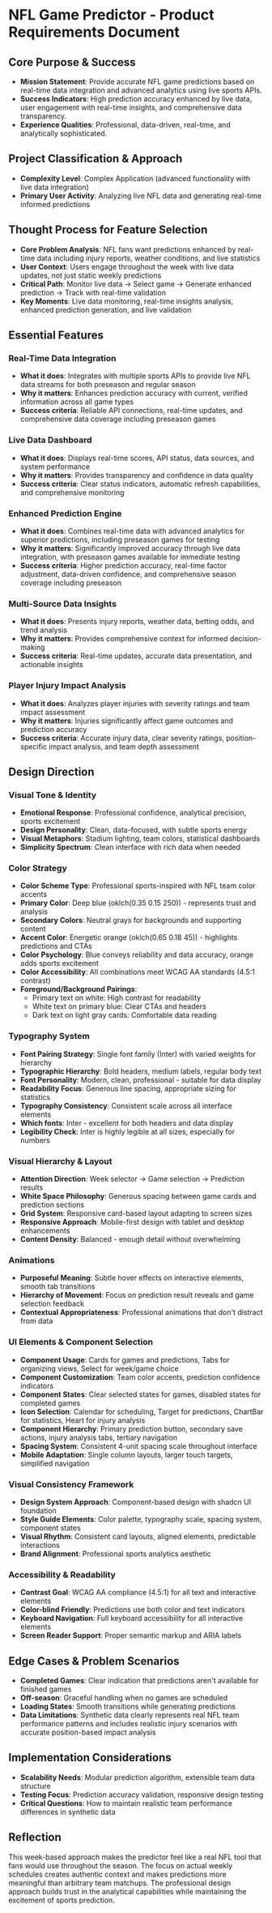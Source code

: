 # NFL Game Predictor - Product Requirements Document

## Core Purpose & Success
- **Mission Statement**: Provide accurate NFL game predictions based on real-time data integration and advanced analytics using live sports APIs.
- **Success Indicators**: High prediction accuracy enhanced by live data, user engagement with real-time insights, and comprehensive data transparency.
- **Experience Qualities**: Professional, data-driven, real-time, and analytically sophisticated.

## Project Classification & Approach
- **Complexity Level**: Complex Application (advanced functionality with live data integration)
- **Primary User Activity**: Analyzing live NFL data and generating real-time informed predictions

## Thought Process for Feature Selection
- **Core Problem Analysis**: NFL fans want predictions enhanced by real-time data including injury reports, weather conditions, and live statistics
- **User Context**: Users engage throughout the week with live data updates, not just static weekly predictions
- **Critical Path**: Monitor live data → Select game → Generate enhanced prediction → Track with real-time validation
- **Key Moments**: Live data monitoring, real-time insights analysis, enhanced prediction generation, and live validation

## Essential Features

### Real-Time Data Integration
- **What it does**: Integrates with multiple sports APIs to provide live NFL data streams for both preseason and regular season
- **Why it matters**: Enhances prediction accuracy with current, verified information across all game types
- **Success criteria**: Reliable API connections, real-time updates, and comprehensive data coverage including preseason games

### Live Data Dashboard
- **What it does**: Displays real-time scores, API status, data sources, and system performance
- **Why it matters**: Provides transparency and confidence in data quality
- **Success criteria**: Clear status indicators, automatic refresh capabilities, and comprehensive monitoring

### Enhanced Prediction Engine
- **What it does**: Combines real-time data with advanced analytics for superior predictions, including preseason games for testing
- **Why it matters**: Significantly improved accuracy through live data integration, with preseason games available for immediate testing
- **Success criteria**: Higher prediction accuracy, real-time factor adjustment, data-driven confidence, and comprehensive season coverage including preseason

### Multi-Source Data Insights
- **What it does**: Presents injury reports, weather data, betting odds, and trend analysis
- **Why it matters**: Provides comprehensive context for informed decision-making
- **Success criteria**: Real-time updates, accurate data presentation, and actionable insights

### Player Injury Impact Analysis
- **What it does**: Analyzes player injuries with severity ratings and team impact assessment
- **Why it matters**: Injuries significantly affect game outcomes and prediction accuracy
- **Success criteria**: Accurate injury data, clear severity ratings, position-specific impact analysis, and team depth assessment

## Design Direction

### Visual Tone & Identity
- **Emotional Response**: Professional confidence, analytical precision, sports excitement
- **Design Personality**: Clean, data-focused, with subtle sports energy
- **Visual Metaphors**: Stadium lighting, team colors, statistical dashboards
- **Simplicity Spectrum**: Clean interface with rich data when needed

### Color Strategy
- **Color Scheme Type**: Professional sports-inspired with NFL team color accents
- **Primary Color**: Deep blue (oklch(0.35 0.15 250)) - represents trust and analysis
- **Secondary Colors**: Neutral grays for backgrounds and supporting content
- **Accent Color**: Energetic orange (oklch(0.65 0.18 45)) - highlights predictions and CTAs
- **Color Psychology**: Blue conveys reliability and data accuracy, orange adds sports excitement
- **Color Accessibility**: All combinations meet WCAG AA standards (4.5:1 contrast)
- **Foreground/Background Pairings**: 
  - Primary text on white: High contrast for readability
  - White text on primary blue: Clear CTAs and headers
  - Dark text on light gray cards: Comfortable data reading

### Typography System
- **Font Pairing Strategy**: Single font family (Inter) with varied weights for hierarchy
- **Typographic Hierarchy**: Bold headers, medium labels, regular body text
- **Font Personality**: Modern, clean, professional - suitable for data display
- **Readability Focus**: Generous line spacing, appropriate sizing for statistics
- **Typography Consistency**: Consistent scale across all interface elements
- **Which fonts**: Inter - excellent for both headers and data display
- **Legibility Check**: Inter is highly legible at all sizes, especially for numbers

### Visual Hierarchy & Layout
- **Attention Direction**: Week selector → Game selection → Prediction results
- **White Space Philosophy**: Generous spacing between game cards and prediction sections
- **Grid System**: Responsive card-based layout adapting to screen sizes
- **Responsive Approach**: Mobile-first design with tablet and desktop enhancements
- **Content Density**: Balanced - enough detail without overwhelming

### Animations
- **Purposeful Meaning**: Subtle hover effects on interactive elements, smooth tab transitions
- **Hierarchy of Movement**: Focus on prediction result reveals and game selection feedback
- **Contextual Appropriateness**: Professional animations that don't distract from data

### UI Elements & Component Selection
- **Component Usage**: Cards for games and predictions, Tabs for organizing views, Select for week/game choice
- **Component Customization**: Team color accents, prediction confidence indicators
- **Component States**: Clear selected states for games, disabled states for completed games
- **Icon Selection**: Calendar for scheduling, Target for predictions, ChartBar for statistics, Heart for injury analysis
- **Component Hierarchy**: Primary prediction button, secondary save actions, injury analysis tabs, tertiary navigation
- **Spacing System**: Consistent 4-unit spacing scale throughout interface
- **Mobile Adaptation**: Single column layouts, larger touch targets, simplified navigation

### Visual Consistency Framework
- **Design System Approach**: Component-based design with shadcn UI foundation
- **Style Guide Elements**: Color palette, typography scale, spacing system, component states
- **Visual Rhythm**: Consistent card layouts, aligned elements, predictable interactions
- **Brand Alignment**: Professional sports analytics aesthetic

### Accessibility & Readability
- **Contrast Goal**: WCAG AA compliance (4.5:1) for all text and interactive elements
- **Color-blind Friendly**: Predictions use both color and text indicators
- **Keyboard Navigation**: Full keyboard accessibility for all interactive elements
- **Screen Reader Support**: Proper semantic markup and ARIA labels

## Edge Cases & Problem Scenarios
- **Completed Games**: Clear indication that predictions aren't available for finished games
- **Off-season**: Graceful handling when no games are scheduled
- **Loading States**: Smooth transitions while generating predictions
- **Data Limitations**: Synthetic data clearly represents real NFL team performance patterns and includes realistic injury scenarios with accurate position-based impact analysis

## Implementation Considerations
- **Scalability Needs**: Modular prediction algorithm, extensible team data structure
- **Testing Focus**: Prediction accuracy validation, responsive design testing
- **Critical Questions**: How to maintain realistic team performance differences in synthetic data

## Reflection
This week-based approach makes the predictor feel like a real NFL tool that fans would use throughout the season. The focus on actual weekly schedules creates authentic context and makes predictions more meaningful than arbitrary team matchups. The professional design approach builds trust in the analytical capabilities while maintaining the excitement of sports prediction.